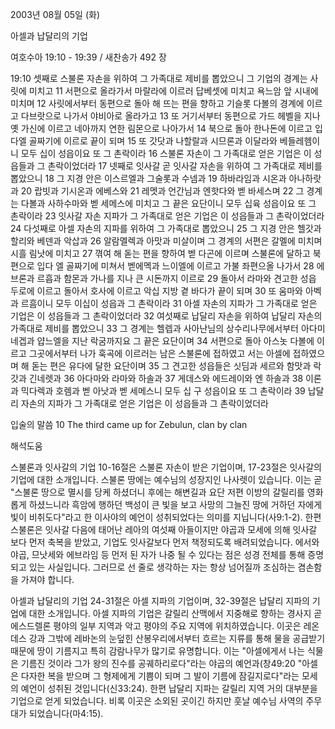 2003년 08월 05일 (화)

아셀과 납달리의 기업



여호수아 19:10 - 19:39 / 새찬송가 492 장


19:10 셋째로 스불론 자손을 위하여 그 가족대로 제비를 뽑았으니 그 기업의 경계는 사릿에 미치고  11 서편으로 올라가서 마랄라에 이르러 답베셋에 미치고 욕느암 앞 시내에 미치며  12 사릿에서부터 동편으로 돌아 해 뜨는 편을 향하고 기슬롯 다볼의 경계에 이르고 다브랏으로 나가서 야비아로 올라가고 13 또 거기서부터 동편으로 가드 헤벨을 지나 옛 가신에 이르고 네아까지 연한 림몬으로 나아가서  14 북으로 돌아 한나돈에 이르고 입다엘 골짜기에 이르로 끝이 되며  15 또 갓닷과 나할랄과 시므론과 이달라와 베들레헴이니 모두 십이 성읍이요 또 그 촌락이라 16 스불론 자손이 그 가족대로 얻은 기업은 이 성읍들과 그 촌락이었더라  17 넷째로 잇사갈 곧 잇사갈 자손을 위하여 그 가족대로 제비를 뽑았으니  18 그 지경 안은 이스르엘과 그술롯과 수넴과  19 하바라임과 시온과 아나하랏과  20 랍빗과 기시온과 에베스와  21 레멧과 언간님과 엔핫다와 벧 바세스며  22 그 경계는 다볼과 사하수마와 벧 세메스에 미치고 그 끝은 요단이니 모두 십육 성읍이요 또 그 촌락이라  23 잇사갈 자손 지파가 그 가족대로 얻은 기업은 이 성읍들과 그 촌락이었더라  24 다섯째로 아셀 자손의 지파를 위하여 그 가족대로 뽑았으니  25 그 지경 안은 헬갓과 할리와 베덴과 악삽과  26 알람멜렉과 아맛과 미살이며 그 경계의 서편은 갈멜에 미치며 시흘 림낫에 미치고  27 껶여 해 돋는 편을 향하여 벧 다곤에 이르며 스불론에 달하고 북편으로 입다 엘 골짜기에 미쳐서 벧에멕과 느이엘에 이르고 가불 좌편으올 나가서  28 에브론과 르흡과 함몬과 가나를 지나 큰 시돈까지 이르로  29 돌아서 라마와 견고한 성읍 두로에 이르고 돌아서 호사에 이르고 악십 지방 곁 바다가 끝이 되며  30 또 움마와 아벡과 르흠이니 모두 이십이 성읍과 그 촌락이라  31 아셀 자손의 지파가 그 가족대로 얻은 기업은 이 성읍들과 그 촌락이었더라  32 여섯째로 납달리 자손을 위하여 납달리 자손의 가족대로 제비를 뽑았으니  33 그 경계는 헬렙과 사아난님의 상수리나무에서부터 아다미 네겝과 얍느엘을 지난 락굼까지요 그 끝은 요단이며  34 서편으로 돌아 아스놋 다볼에 이르고 그곳에서부터 나가 훅곡에 이르러는 남은 스불론에 접하였고 서는 아셀에 접하였으며 해 돋는 편은 유다에 달한 요단이며  35 그 견고한 성읍들은 싯딤과 세르와 함맛과 락갓과 긴네렛과  36 아다마와 라마와 하솔과  37 게데스와 에드레이와 엔 하솔과  38 이론과 믹다렉과 호렘과 벧 아낫과 벧 세메스니 모두 십 구 성읍이요 또 그 촌락이라  39 납달리 자손의 지파가 그 가족대로 얻은 기업은 이 성읍들과 그 촌락이었더라

입술의 말씀
10 The third came up for Zebulun, clan by clan

해석도움





스불론과 잇사갈의 기업
10-16절은 스불론 자손이 받은 기업이며, 17-23절은 잇사갈의 기업에 대한 소개입니다.  스불론 땅에는 예수님의 성장지인 나사렛이 있습니다.  이는 곧 "스불론 땅으로 멸시를 당케 하셨더니 후에는 해변길과 요단 저편 이방의 갈릴리를 영화롭게 하셨느니라 흑암에 행하던 백성이 큰 빛을 보고 사망의 그늘진 땅에 거하던 자에게 빛이 비취도다"라고 한 이사야의 예언이 성취되었다는 의미를 지닙니다(사9:1-2).  한편 스불론은 잇사갈 다음에 태어난 레아의 여섯째 아들이지만 야곱과 모세에 의해 잇사갈 보다 먼저 축복을 받았고, 기업도 잇사갈보다 먼저 책정되도록 배려되었습니다.  에서와 야곱, 므낫세와 에브라임 등 먼저 된 자가 나중 될 수 있다는 점은 성경 전체를 통해 증명되고 있는 사실입니다.  그러므로 선 줄로 생각하는 자는 항상 넘어질까 조심하는 겸손함을 가져야 합니다.

아셀과 납달리의 기업
24-31절은 아셀 지파의 기업이며, 32-39절은 납달리 지파의 기업에 대한 소개입니다.  아셀 지파의 기업은 갈릴리 산맥에서 지중해로 향하는 경사지 곧 에스드렐론 평야의 일부 지역과 악고 평야의 주요 지역에 위치하였습니다.  이곳은 레온데스 강과 그밖에 레바논의 눈덮힌 산봉우리에서부터 흐르는 지류를 통해 물을 공급받기 때문에 땅이 기름지고 특히 감람나무가 많기로 유명합니다.  이는 "아셀에게서 나는 식물은 기름진 것이라 그가 왕의 진수를 공궤하리로다"라는 야곱의 예언과(창49:20 "아셀은 다자한 복을 받으며 그 형제에게 기쁨이 되며 그 발이 기름에 잠길지로다"라는 모세의 예언이 성취된 것입니다(신33:24).  한편 납달리 지파는 갈릴리 지역 거의 대부분을 기업으로 얻게 되었습니다.  비록 이곳은 소외된 곳이긴 하지만 훗날 예수님 사역의 주무대가 되었습니다(마4:15).